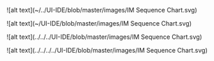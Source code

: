 


![alt text](~/../UI-IDE/blob/master/images/IM Sequence Chart.svg)

![alt text](~/UI-IDE/blob/master/images/IM Sequence Chart.svg)

![alt text](../../../UI-IDE/blob/master/images/IM Sequence Chart.svg)

![alt text](../../../../UI-IDE/blob/master/images/IM Sequence Chart.svg)
